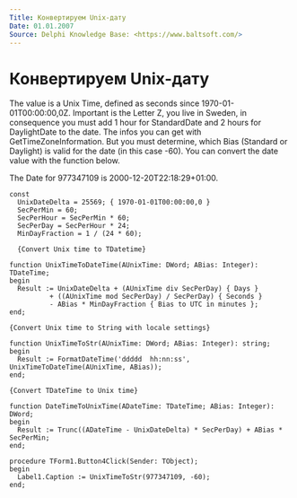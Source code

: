 ```yaml
---
Title: Конвертируем Unix-дату
Date: 01.01.2007
Source: Delphi Knowledge Base: <https://www.baltsoft.com/>
---
```



Конвертируем Unix-дату
======================

The value is a Unix Time, defined as seconds since
1970-01-01T00:00:00,0Z. Important is the Letter Z, you live in Sweden,
in consequence you must add 1 hour for StandardDate and 2 hours for
DaylightDate to the date. The infos you can get with
GetTimeZoneInformation. But you must determine, which Bias (Standard or
Daylight) is valid for the date (in this case -60). You can convert the
date value with the function below.

The Date for 977347109 is 2000-12-20T22:18:29+01:00.

    const
      UnixDateDelta = 25569; { 1970-01-01T00:00:00,0 }
      SecPerMin = 60;
      SecPerHour = SecPerMin * 60;
      SecPerDay = SecPerHour * 24;
      MinDayFraction = 1 / (24 * 60);
     
      {Convert Unix time to TDatetime}
     
    function UnixTimeToDateTime(AUnixTime: DWord; ABias: Integer): TDateTime;
    begin
      Result := UnixDateDelta + (AUnixTime div SecPerDay) { Days }
              + ((AUnixTime mod SecPerDay) / SecPerDay) { Seconds }
              - ABias * MinDayFraction { Bias to UTC in minutes };
    end;
     
    {Convert Unix time to String with locale settings}
     
    function UnixTimeToStr(AUnixTime: DWord; ABias: Integer): string;
    begin
      Result := FormatDateTime('ddddd  hh:nn:ss', UnixTimeToDateTime(AUnixTime, ABias));
    end;
     
    {Convert TDateTime to Unix time}
     
    function DateTimeToUnixTime(ADateTime: TDateTime; ABias: Integer): DWord;
    begin
      Result := Trunc((ADateTime - UnixDateDelta) * SecPerDay) + ABias * SecPerMin;
    end;
     
    procedure TForm1.Button4Click(Sender: TObject);
    begin
      Label1.Caption := UnixTimeToStr(977347109, -60);
    end;

